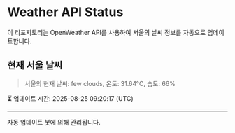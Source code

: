 
# Weather API Status

이 리포지토리는 OpenWeather API를 사용하여 서울의 날씨 정보를 자동으로 업데이트합니다.

## 현재 서울 날씨
> 서울의 현재 날씨: few clouds, 온도: 31.64°C, 습도: 66%

⏳ 업데이트 시간: 2025-08-25 09:20:17 (UTC)

---
자동 업데이트 봇에 의해 관리됩니다.
